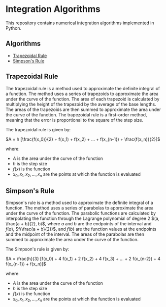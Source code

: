 # Integration Algorithms
This repository contains numerical integration algorithms implemented in Python.

## Algorithms
* [Trapezoidal Rule](#trapezoidal-rule)
* [Simpson's Rule](#simpsons-rule)

## Trapezoidal Rule
The trapezoidal rule is a method used to approximate the definite integral of a function. The method uses a series of trapezoids to approximate the area under the curve of the function. The area of each trapezoid is calculated by multiplying the height of the trapezoid by the average of the base lengths. The areas of the trapezoids are then summed to approximate the area under the curve of the function. The trapezoidal rule is a first-order method, meaning that the error is proportional to the square of the step size.

The trapezoidal rule is given by:

$A = h  [\frac{f(x_0)}{2} + f(x_1) + f(x_2) + ... + f(x_{n-1}) + \frac{f(x_n)}{2}]$

where: 
* $A$ is the area under the curve of the function
* $h$ is the step size
* $f(x)$ is the function
* $x_0, x_1, x_2, ..., x_n$ are the points at which the function is evaluated

## Simpson's Rule
Simpson's rule is a method used to approximate the definite integral of a function. The method uses a series of parabolas to approximate the area under the curve of the function. The parabolic functions are calculated by interpolating the function through the Lagrange polynomial of degree 2 $(a, \frac{a + b}{2}, b)$, where $a$ and $b$ are the endpoints of the interval and $f(a)$, $f(\frac{a + b}{2})$, and $f(b)$ are the function values at the endpoints and the midpoint of the interval. The areas of the parabolas are then summed to approximate the area under the curve of the function.

The Simpson's rule is given by:

$A = \frac{h}{3}  [f(x_0) + 4 f(x_1) + 2 f(x_2) + 4 f(x_3) + ... + 2 f(x_{n-2}) + 4 f(x_{n-1}) + f(x_n)]$

where:
* $A$ is the area under the curve of the function
* $h$ is the step size
* $f(x)$ is the function
* $x_0, x_1, x_2, ..., x_n$ are the points at which the function is evaluated